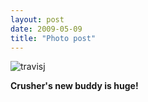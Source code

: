 ```yaml
---
layout: post
date: 2009-05-09
title: "Photo post"
---
```

![travisj](/images/cb1ee2834d16982690496f47471b94336add7a85c00762bc512096fc6778da48.jpg)

<b>Crusher's new buddy is huge!</b>